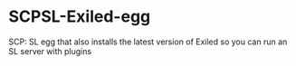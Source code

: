 # SCPSL-Exiled-egg

SCP: SL egg that also installs the latest version of Exiled so you can run an SL server with plugins 
